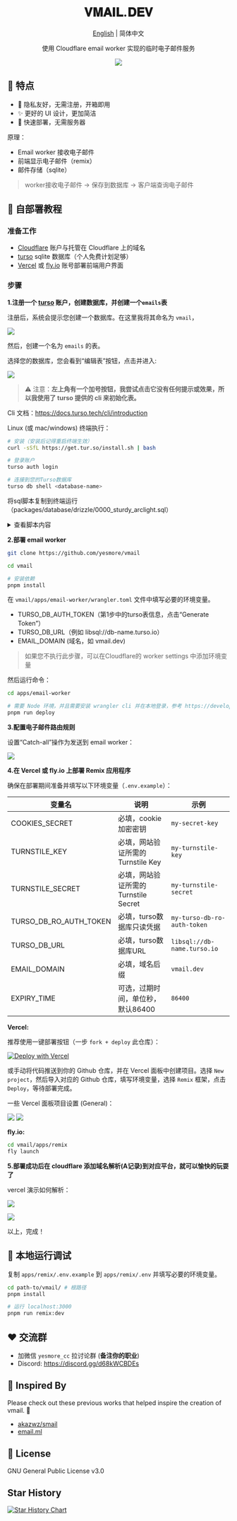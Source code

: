 <div align="center">
  <h1>𝐕𝐌𝐀𝐈𝐋.𝐃𝐄𝐕</h1>
  <p><a href="https://github.com/yesmore/vmail/blob/main/README_en.md">English</a> | 简体中文</p>
  <p>使用 Cloudflare email worker 实现的临时电子邮件服务</p>
  <img src="https://img.inke.app/file/beb0212f96c6cd37eaeb8.jpg"/>
</div>

## 🌈 特点

- 🎯 隐私友好，无需注册，开箱即用
- ✨ 更好的 UI 设计，更加简洁
- 🚀 快速部署，无需服务器

原理：

- Email worker 接收电子邮件
- 前端显示电子邮件（remix）
- 邮件存储（sqlite）

> worker接收电子邮件 -> 保存到数据库 -> 客户端查询电子邮件

## 👋 自部署教程

### 准备工作

- [Cloudflare](https://dash.cloudflare.com/) 账户与托管在 Cloudflare 上的域名
- [turso](https://turso.tech) sqlite 数据库（个人免费计划足够）
- [Vercel](https://vercel.com) 或 [fly.io](https://fly.io) 账号部署前端用户界面

### 步骤

**1.注册一个 [turso](https://turso.tech) 账户，创建数据库，并创建一个`emails`表**

注册后，系统会提示您创建一个数据库。在这里我将其命名为 `vmail`，

![](https://img.inke.app/file/3773b481c78c9087140b1.png) 

然后，创建一个名为 `emails` 的表。

选择您的数据库，您会看到“编辑表”按钮，点击并进入:

![](https://img.inke.app/file/d49086f9b450edd5a2cef.png) 

> ⚠️ 注意：**左上角有一个加号按钮，我尝试点击它没有任何提示或效果，所以我使用了 turso 提供的 cli 来初始化表。**

Cli 文档：https://docs.turso.tech/cli/introduction 

Linux (或 mac/windows) 终端执行：

```bash
# 安装（安装后记得重启终端生效）
curl -sSfL https://get.tur.so/install.sh | bash

# 登录账户
turso auth login

# 连接到您的Turso数据库
turso db shell <database-name>
```

将sql脚本复制到终端运行（packages/database/drizzle/0000_sturdy_arclight.sql）

<details>
<summary>查看脚本内容</summary>
<pre ><code>CREATE TABLE `emails` (
 `id` text PRIMARY KEY NOT NULL,
 `message_from` text NOT NULL,
 `message_to` text NOT NULL,
 `headers` text NOT NULL,
 `from` text NOT NULL,
 `sender` text,
 `reply_to` text,
 `delivered_to` text,
 `return_path` text,
 `to` text,
 `cc` text,
 `bcc` text,
 `subject` text,
 `message_id` text NOT NULL,
 `in_reply_to` text,
 `references` text,
 `date` text,
 `html` text,
 `text` text,
 `created_at` integer NOT NULL,
 `updated_at` integer NOT NULL
);
</code></pre>
</details>

**2.部署 email worker**

```bash
git clone https://github.com/yesmore/vmail

cd vmail

# 安装依赖
pnpm install
```

在 `vmail/apps/email-worker/wrangler.toml` 文件中填写必要的环境变量。

- TURSO_DB_AUTH_TOKEN（第1步中的turso表信息，点击“Generate Token”）
- TURSO_DB_URL（例如 libsql://db-name.turso.io）
- EMAIL_DOMAIN (域名，如 vmail.dev)
  
> 如果您不执行此步骤，可以在Cloudflare的 worker settings 中添加环境变量

然后运行命令：

```bash
cd apps/email-worker

# 需要 Node 环境，并且需要安装 wrangler cli 并在本地登录，参考 https://developers.cloudflare.com/workers/wrangler/install-and-update
pnpm run deploy
```

**3.配置电子邮件路由规则**

设置“Catch-all”操作为发送到 email worker：

![](https://img.inke.app/file/fa39163411cd35fad0a7f.png) 

**4.在 Vercel 或 fly.io 上部署 Remix 应用程序**

确保在部署期间准备并填写以下环境变量（`.env.example`）：

| 变量名                 | 说明                                 | 示例                        |
| ---------------------- | ------------------------------------ | --------------------------- |
| COOKIES_SECRET         | 必填，cookie加密密钥                 | `my-secret-key`             |
| TURNSTILE_KEY          | 必填，网站验证所需的Turnstile Key    | `my-turnstile-key`          |
| TURNSTILE_SECRET       | 必填，网站验证所需的Turnstile Secret | `my-turnstile-secret`       |
| TURSO_DB_RO_AUTH_TOKEN | 必填，turso数据库只读凭据            | `my-turso-db-ro-auth-token` |
| TURSO_DB_URL           | 必填，turso数据库URL                 | `libsql://db-name.turso.io` |
| EMAIL_DOMAIN           | 必填，域名后缀                       | `vmail.dev`                 |
| EXPIRY_TIME            | 可选，过期时间，单位秒，默认86400    | `86400`                     |

**Vercel:** 

推荐使用一键部署按钮（一步 `fork + deploy` 此仓库）：

[![Deploy with Vercel](https://vercel.com/button)](https://vercel.com/new/clone?repository-link=https%3A%2F%2Fgithub.com%2Fyesmore%2Fvmail&env=COOKIES_SECRET&env=TURNSTILE_KEY&env=TURNSTILE_SECRET&env=TURSO_DB_RO_AUTH_TOKEN&env=TURSO_DB_URL&env=EMAIL_DOMAIN&project-name=vmail&repository-name=vmail)

或手动将代码推送到你的 Github 仓库，并在 Vercel 面板中创建项目。选择 `New project`，然后导入对应的 Github 仓库，填写环境变量，选择 `Remix` 框架，点击 `Deploy`，等待部署完成。

一些 Vercel 面板项目设置 (General)：

![](https://img.inke.app/file/573f842ccbefdf8daf319.png)
![](https://img.inke.app/file/36c1566d8c27735bb097d.png)

**fly.io:** 

```bash
cd vmail/apps/remix 
fly launch
```
  
**5.部署成功后在 cloudflare 添加域名解析(A记录)到对应平台，就可以愉快的玩耍了**

vercel 演示如何解析：

![](https://img.inke.app/file/245b71636cd16afcf93c7.png)

![](https://img.inke.app/file/e10af19334fd6a13b7d2e.png)

以上，完成！

## 🔨 本地运行调试

复制 `apps/remix/.env.example` 到 `apps/remix/.env` 并填写必要的环境变量。

```bash
cd path-to/vmail/ # 根路径
pnpm install

# 运行 localhost:3000
pnpm run remix:dev
```

## ❤️ 交流群

- 加微信 `yesmore_cc` 拉讨论群 (**备注你的职业**)
- Discord: https://discord.gg/d68kWCBDEs

## 🎨 Inspired By

Please check out these previous works that helped inspire the creation of vmail. 🙏

- [akazwz/smail](https://github.com/akazwz/smail)
- [email.ml](email.ml)

## 📝 License

GNU General Public License v3.0

## Star History

[![Star History Chart](https://api.star-history.com/svg?repos=yesmore/vmail&type=Date)](https://star-history.com/#yesmore/vmail&Date)
